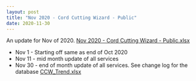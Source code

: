 ```yaml
---
layout: post
title: "Nov 2020 - Cord Cutting Wizard - Public"
date: 2020-11-30
---
```

<p>An update for Nov of 2020. <a href="/Nov 2020 - Cord Cutting Wizard - Public.xlsx">Nov 2020 - Cord Cutting Wizard - Public.xlsx</a>
  <p>
    <ul>
      <li>Nov 1 - Starting off same as end of Oct 2020
      <li>Nov 11 - mid month update of all services
      <li>Nov 30 - end of month update of all services. See change log for the database <a href="/CCW_Trend.xlsx">CCW_Trend.xlsx</a>

